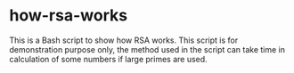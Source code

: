 # how-rsa-works
This is a Bash script to show how RSA works. 
This script is for demonstration purpose only, the method used in the script can take time in calculation of some numbers if large primes are used.
